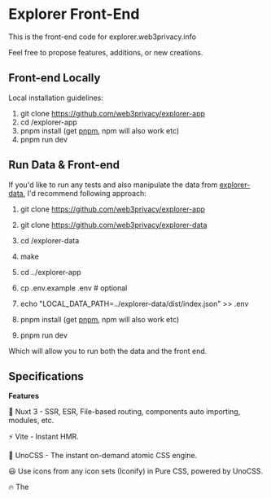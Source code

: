 # Explorer Front-End
This is the front-end code for explorer.web3privacy.info

Feel free to propose features, additions, or new creations. 

## Front-end Locally
Local installation guidelines:


1. git clone https://github.com/web3privacy/explorer-app
2. cd /explorer-app
3. pnpm install (get [pnpm](https://pnpm.io/next/installation), npm will also work etc)
4. pnpm run dev



## Run Data & Front-end
If you'd like to run any tests and also manipulate the data from [explorer-data](https://github.com/web3privacy/explorer-data), I'd recommend following approach:


1. git clone https://github.com/web3privacy/explorer-app
2. git clone https://github.com/web3privacy/explorer-data
3. cd /explorer-data
4. make

5. cd ../explorer-app
6. cp .env.example .env # optional
7. echo "LOCAL_DATA_PATH=../explorer-data/dist/index.json" >> .env
8. pnpm install (get [pnpm](https://pnpm.io/next/installation), npm will also work etc)
9. pnpm run dev

Which will allow you to run both the data and the front end.

## Specifications

**Features**

💚 Nuxt 3 - SSR, ESR, File-based routing, components auto importing, modules, etc.

⚡️ Vite - Instant HMR.

🎨 UnoCSS - The instant on-demand atomic CSS engine.

😃 Use icons from any icon sets (Iconify) in Pure CSS, powered by UnoCSS.

🔥 The <script setup> syntax.

🍍 State Management via Pinia

📥 APIs auto importing - for Composition API, VueUse and custom composables.

🏎 Zero-config cloud functions and deploy (Cloudflare Page preset).

🦾 TypeScript, of course.

**Nuxt Modules**
VueUse - collection of useful composition APIs.
ColorMode - dark and Light mode with auto detection made easy with Nuxt.
UnoCSS - the instant on-demand atomic CSS engine.
Pinia - intuitive, type safe, light and flexible Store for Vue.
DevTools - Unleash Nuxt Developer Experience. Vue.

